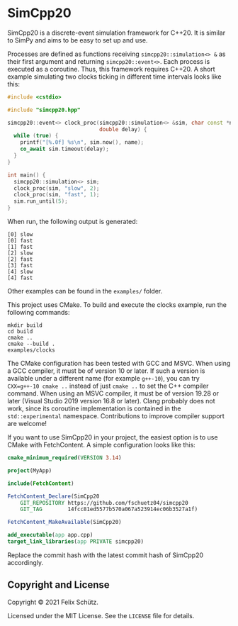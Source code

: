 # SimCpp20

SimCpp20 is a discrete-event simulation framework for C++20.
It is similar to SimPy and aims to be easy to set up and use.

Processes are defined as functions receiving `simcpp20::simulation<> &` as their first argument and returning `simcpp20::event<>`.
Each process is executed as a coroutine.
Thus, this framework requires C++20.
A short example simulating two clocks ticking in different time intervals looks like this:

```c++
#include <cstdio>

#include "simcpp20.hpp"

simcpp20::event<> clock_proc(simcpp20::simulation<> &sim, char const *name,
                             double delay) {
  while (true) {
    printf("[%.0f] %s\n", sim.now(), name);
    co_await sim.timeout(delay);
  }
}

int main() {
  simcpp20::simulation<> sim;
  clock_proc(sim, "slow", 2);
  clock_proc(sim, "fast", 1);
  sim.run_until(5);
}
```

When run, the following output is generated:

```text
[0] slow
[0] fast
[1] fast
[2] slow
[2] fast
[3] fast
[4] slow
[4] fast
```

Other examples can be found in the `examples/` folder.

This project uses CMake.
To build and execute the clocks example, run the following commands:

```shell
mkdir build
cd build
cmake ..
cmake --build .
examples/clocks
```

The CMake configuration has been tested with GCC and MSVC.
When using a GCC compiler, it must be of version 10 or later.
If such a version is available under a different name (for example `g++-10`), you can try `CXX=g++-10 cmake ..` instead of just `cmake ..` to set the C++ compiler command.
When using an MSVC compiler, it must be of version 19.28 or later (Visual Studio 2019 version 16.8 or later).
Clang probably does not work, since its coroutine implementation is contained in the `std::experimental` namespace.
Contributions to improve compiler support are welcome!

If you want to use SimCpp20 in your project, the easiest option is to use CMake with FetchContent.
A simple configuration looks like this:

```cmake
cmake_minimum_required(VERSION 3.14)

project(MyApp)

include(FetchContent)

FetchContent_Declare(SimCpp20
    GIT_REPOSITORY https://github.com/fschuetz04/simcpp20
    GIT_TAG        14fcc81ed5577b570a067a523914ec06b3527a1f)

FetchContent_MakeAvailable(SimCpp20)

add_executable(app app.cpp)
target_link_libraries(app PRIVATE simcpp20)
```

Replace the commit hash with the latest commit hash of SimCpp20 accordingly.

## Copyright and License

Copyright © 2021 Felix Schütz.

Licensed under the MIT License.
See the `LICENSE` file for details.
